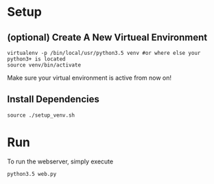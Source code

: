 # Setup
## (optional) Create A New Virtueal Environment
```
virtualenv -p /bin/local/usr/python3.5 venv #or where else your python3+ is located
source venv/bin/activate
```
Make sure your virtual environment is active from now on!
## Install Dependencies
```
source ./setup_venv.sh
```
# Run
To run the webserver, simply execute
```
python3.5 web.py
```